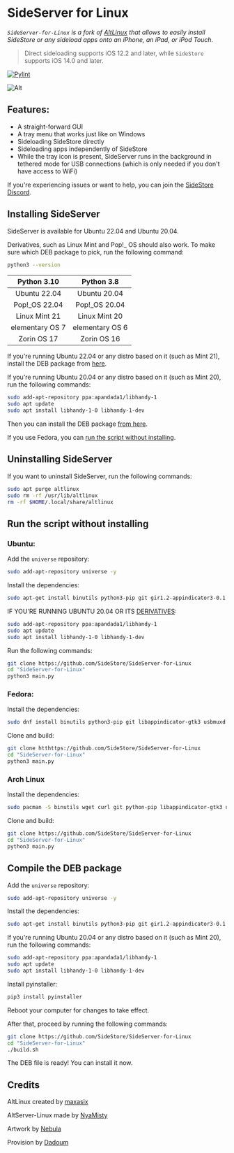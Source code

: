 # SideServer for Linux

_`SideServer-for-Linux` is a fork of [AltLinux](https://github.com/i-love-altlinux/AltLinux) that allows to easily install SideStore or any sideload apps onto an iPhone, an iPad, or iPod Touch._

> Direct sideloading supports iOS 12.2 and later, while `SideStore` supports iOS 14.0 and later.

[![Pylint](https://github.com/SideStore/SideServer-for-Linux/actions/workflows/pylint.yml/badge.svg)](https://github.com/SideStore/SideServer-for-Linux/actions/workflows/pylint.yml)

![Alt](https://repobeats.axiom.co/api/embed/835f4c1978a060e579fc45aedcdf43467bc42f02.svg "Repobeats analytics image")

## Features:

  - A straight-forward GUI
  - A tray menu that works just like on Windows
  - Sideloading SideStore directly
  - Sideloading apps independently of SideStore
  - While the tray icon is present, SideServer runs in the background in tethered mode for USB connections (which is only needed if you don't have access to WiFi)

If you're experiencing issues or want to help, you can join the [SideStore Discord](https://bit.ly/altstore-delta-discord-invite).

## Installing SideServer

SideServer is available for Ubuntu 22.04 and Ubuntu 20.04.

Derivatives, such as Linux Mint and Pop!_ OS should also work. To make sure which DEB package to pick, run the following command:

```bash
python3 --version
```

| Python 3.10          | Python 3.8        |
|:--------------------:|:-----------------:|
| Ubuntu 22.04         | Ubuntu 20.04      |
| Pop!_OS 22.04        | Pop!_OS 20.04     |
| Linux Mint 21        | Linux Mint 20     |
| elementary OS 7      | elementary OS 6   |
| Zorin OS 17          | Zorin OS 16       |

If you're running Ubuntu 22.04 or any distro based on it (such as Mint 21), install the DEB package from [here](https://github.com/SideStore/SideServer-for-Linux/releases).

If you're running Ubuntu 20.04 or any distro based on it (such as Mint 20), run the following commands:

```bash
sudo add-apt-repository ppa:apandada1/libhandy-1
sudo apt update
sudo apt install libhandy-1-0 libhandy-1-dev
```

Then you can install the DEB package [from here](https://github.com/SideStore/SideServer-for-Linux/releases).

If you use Fedora, you can [run the script without installing](#run-the-script-without-installing).

## Uninstalling SideServer

If you want to uninstall SideServer, run the following commands:

```bash
sudo apt purge altlinux
sudo rm -rf /usr/lib/altlinux
rm -rf $HOME/.local/share/altlinux
```

## Run the script without installing

### Ubuntu:

Add the `universe` repository:

```bash
sudo add-apt-repository universe -y
```

Install the dependencies:

```bash
sudo apt-get install binutils python3-pip git gir1.2-appindicator3-0.1 usbmuxd libimobiledevice6 libimobiledevice-utils wget curl libavahi-compat-libdnssd-dev zlib1g-dev unzip usbutils
```

IF YOU'RE RUNNING UBUNTU 20.04 OR ITS [DERIVATIVES](https://github.com/SideStore/SideServer-for-Linux#install-altlinux):

```bash
sudo add-apt-repository ppa:apandada1/libhandy-1
sudo apt update
sudo apt install libhandy-1-0 libhandy-1-dev
```

Run the following commands:

```bash
git clone https://github.com/SideStore/SideServer-for-Linux
cd "SideServer-for-Linux"
python3 main.py
```

### Fedora:

Install the dependencies:

```bash
sudo dnf install binutils python3-pip git libappindicator-gtk3 usbmuxd libimobiledevice-devel libimobiledevice-utils wget curl avahi-compat-libdns_sd-devel dnf-plugins-core unzip usbutils
```

Clone and build:

```bash
git clone htthttps://github.com/SideStore/SideServer-for-Linux
cd "SideServer-for-Linux"
python3 main.py
```

### Arch Linux

Install the dependencies:
```bash
sudo pacman -S binutils wget curl git python-pip libappindicator-gtk3 usbmuxd libimobiledevice avahi zlib unzip usbutils
```

Clone and build:

```bash
git clone https://github.com/SideStore/SideServer-for-Linux
cd "SideServer-for-Linux"
python3 main.py
```

## Compile the DEB package
Add the `universe` repository:

```bash
sudo add-apt-repository universe -y
```

Install the dependencies:

```bash
sudo apt-get install binutils python3-pip git gir1.2-appindicator3-0.1 usbmuxd libimobiledevice6 libimobiledevice-utils wget curl libavahi-compat-libdnssd-dev zlib1g-dev unzip usbutils
```

If you're running Ubuntu 20.04 or any distro based on it (such as Mint 20), run the following commands:

```bash
sudo add-apt-repository ppa:apandada1/libhandy-1
sudo apt update
sudo apt install libhandy-1-0 libhandy-1-dev
```

Install pyinstaller:

```bash
pip3 install pyinstaller
```

Reboot your computer for changes to take effect.

After that, proceed by running the following commands:

```bash
git clone https://github.com/SideStore/SideServer-for-Linux
cd "SideServer-for-Linux"
./build.sh
```

The DEB file is ready! You can install it now.

## Credits

AltLinux created by [maxasix](https://github.com/yourfriendoss)

AltServer-Linux made by [NyaMisty](https://github.com/NyaMisty)

Artwork by [Nebula](https://github.com/itsnebulalol)

Provision by [Dadoum](https://github.com/Dadoum)
